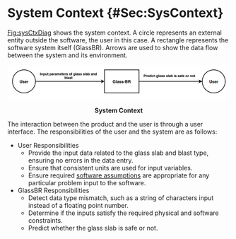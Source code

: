 # System Context {#Sec:SysContext}

[Fig:sysCtxDiag](./SecSysContext.md#Figure:sysCtxDiag) shows the system context. A circle represents an external entity outside the software, the user in this case. A rectangle represents the software system itself (GlassBR). Arrows are used to show the data flow between the system and its environment.

<div id="Figure:sysCtxDiag"></div>

![System Context](../../../../../datafiles/glassbr/SystemContextFigure.png)
**<p align="center">System Context</p>**

The interaction between the product and the user is through a user interface. The responsibilities of the user and the system are as follows:

- User Responsibilities
  - Provide the input data related to the glass slab and blast type, ensuring no errors in the data entry.
  - Ensure that consistent units are used for input variables.
  - Ensure required [software assumptions](./SecAssumps.md#Sec:Assumps) are appropriate for any particular problem input to the software.
- GlassBR Responsibilities
  - Detect data type mismatch, such as a string of characters input instead of a floating point number.
  - Determine if the inputs satisfy the required physical and software constraints.
  - Predict whether the glass slab is safe or not.

